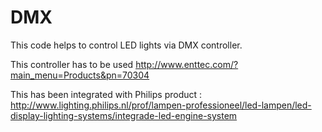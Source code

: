 # DMX 

This code helps to control LED lights via DMX controller.

This controller has to be used http://www.enttec.com/?main_menu=Products&pn=70304 

This has been integrated with Philips product : http://www.lighting.philips.nl/prof/lampen-professioneel/led-lampen/led-display-lighting-systems/integrade-led-engine-system



